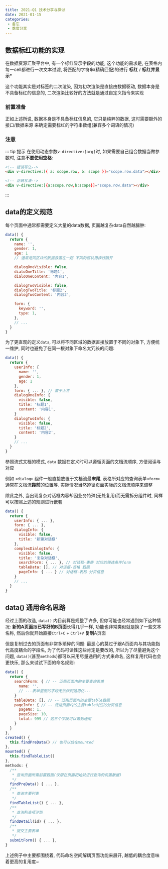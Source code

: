 ```yaml
---
title: 2021-Q1 技术分享与探讨
date: 2021-01-15
categories:
 - 备忘
 - 季度分享
---
```



## 数据标红功能的实现

在数据资源汇聚平台中, 有一个标红显示字段的功能, 这个功能的需求是, 在表格内每一cell都进行一次文本过滤, 将匹配的字符串(精确匹配)的进行 **标红** / **标红并显示\***

这个功能其实是对标签的二次渲染, 因为初次渲染是直接由数据驱动, 数据本身是不具备标红的信息的, 二次渲染比较好的方法就是通过自定义指令来实现

### 前置准备

正如上述所说, 数据本身是不具备标红信息的, 它只是纯粹的数据, 这时需要额外的接口/数据来源 来确定需要标红的字符串数组(兼容多个词语的情况)

### 注意

::: tip 提示
在使用动态参数`v-directive:[arg]`时, 如果需要自己组合数据当做参数时, 注意**不要使用空格**:

```HTML
<!-- 错误写法-->
<div v-directive:[{ a: scope.row, b: scope }]="scope.row.data"></div>

<!-- 正确写法-->
<div v-directive:[{a:scope.row,b:scope}]="scope.row.data"></div>
```

:::

## data的定义规范

每个页面中通常都需要定义大量的data数据, 页面越复杂data自然越臃肿:

```js
data() {
  return {
    name: '',
    gender: 1,
    age: 1
    // 通常是同区块的数据放置在一起 不同的区块用换行隔开

    dialogOneVisible: false,
    dialoOneTitle: '标题1',
    dialoOneContent: '内容1',

    dialogTwoVisible: false,
    dialogTwoTitle: '标题2',
    dialogTwoContent: '内容2',

    form: {
      keyword: '',
      type: 1,
    },
    // ...
  }
}
```

为了更直观的定义`data`, 可以将不同区域的数据直接放置于不同的对象下, 方便统一维护, 同时也避免了在同一根对象下命名太冗长的问题:

```js
data() {
  return {
    userInfo: {
      name: '',
      gender: 1,
      age: 1
    },
    form: { ... }, // 置于上方
    dialogOneInfo: {
      visible: false,
      title: '标题1',
      content: '内容1',
    }
    dialogTwoInfo: {
      visible: false,
      title: '标题2',
      content: '内容2',
    }
    // ...
  }
}
```

参照流式文档的模式, `data` 数据在定义时可以遵循页面的文档流顺序, 方便阅读与对应

例如 `<dialog>` 组件一般直接放置于文档流最**末尾**, 表格所对应的查询表单`<form>` 通常在文档流**靠前**的位置等. 实际情况当然遵循页面实际的文档流顺序来调整

除此之外, 当出现复杂对话框内容却因业务特殊(无处复用)而无需拆分组件时, 同样可以按照上述的规则进行嵌套

```js
data() {
  return {
    userInfo: { ... },
    form: { ... },
    dialogInfo: {
      visible: false,
      title: '新建对话框'
    },
    complexDialogInfo: {
      visible: false,
      title: '复杂对话框',
      searchForm: { ... }, // 对话框-表格 对应的筛选条件form
      tableData: [], // 对话框-表格 数据
      pageInfo: { ... } // 对话框-表格 分页信息
    }
    // ...
  }
}
```

## data() 通用命名思路

经过上面的改造, `data()` 内目前算是规整了许多, 但你可能也经常遇到如下这种情况: **新的A页面**跟**已写好的B页面**长得几乎一样, 功能也非常类似就是换了一些文本名称, 然后你就开始直接`Ctrl+C` + `Ctrl+V` **复制**A页面

但是复制过去的页面有非常多琐碎的问题: 最恶心的莫过于跟A页面内与其功能指代高度耦合的字段名, 为了代码可读性这些肯定是要改的, 所以为了尽量避免这个问题, `data()`(甚至`methods`)都可以采用尽量通用的方式来命名, 这样复用代码也会更快乐, 那么来试试下面的命名规则:

```js
data() {
  return {
    searchForm: { // -- 泛指页面内的主要查询表单
      name: '',
      // ...表单里面的字段无法做到通用化...
    }
    tableData: [], // -- 泛指页面内的主要table数据
    pageInfo: { // -- 泛指页面内的主要table对应的分页信息
      pageNo: 1,
      pageSize: 10,
      total: 999 // 这三个字段可以做到通用
    }
  }
},
created() {
  this.findPreData() // 也可以放在mounted
},
mounted() {
  this.findTableList()
},
methods: {
  /**
   * 查询页面所需前置数据(仅限在页面初始就进行查询的前置数据)
   */
  findPreData() { ... },
  /**
   * 查询主要列表
   */
  findTableList() { ... },
  /**
   * 查询列表项详情
   */
  findDetail(id) { ... },
  /**
   * 提交主要表单
   */
  submitForm() { ... },
}
```

上述例子中主要都围绕着, 代码命名空间解耦页面功能来展开, 越低的耦合度意味着更高的复用度~

